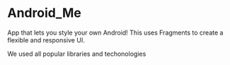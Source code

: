 # Android_Me
App that lets you style your own Android! This uses Fragments to create a flexible and responsive UI.

We used all popular libraries and techonologies 
